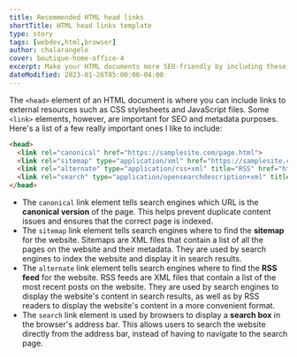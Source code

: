```yaml
---
title: Recommended HTML head links
shortTitle: HTML head links template
type: story
tags: [webdev,html,browser]
author: chalarangelo
cover: boutique-home-office-4
excerpt: Make your HTML documents more SEO-friendly by including these lines in your `<head>` element.
dateModified: 2023-01-26T05:00:00-04:00
---
```


The `<head>` element of an HTML document is where you can include links to external resources such as CSS stylesheets and JavaScript files. Some `<link>` elements, however, are important for SEO and metadata purposes. Here's a list of a few really important ones I like to include:

```html
<head>
  <link rel="canonical" href="https://samplesite.com/page.html">
  <link rel="sitemap" type="application/xml" href="https://samplesite.com/sitemap.xml">
  <link rel="alternate" type="application/rss+xml" title="RSS" href="https://samplesite.com/rss.xml">
  <link rel="search" type="application/opensearchdescription+xml" title="Search" href="https://samplesite.com/search.xml">
</head>
```

- The `canonical` link element tells search engines which URL is the **canonical version** of the page. This helps prevent duplicate content issues and ensures that the correct page is indexed.
- The `sitemap` link element tells search engines where to find the **sitemap** for the website. Sitemaps are XML files that contain a list of all the pages on the website and their metadata. They are used by search engines to index the website and display it in search results.
- The `alternate` link element tells search engines where to find the **RSS feed** for the website. RSS feeds are XML files that contain a list of the most recent posts on the website. They are used by search engines to display the website's content in search results, as well as by RSS readers to display the website's content in a more convenient format.
- The `search` link element is used by browsers to display a **search box** in the browser's address bar. This allows users to search the website directly from the address bar, instead of having to navigate to the search page.
